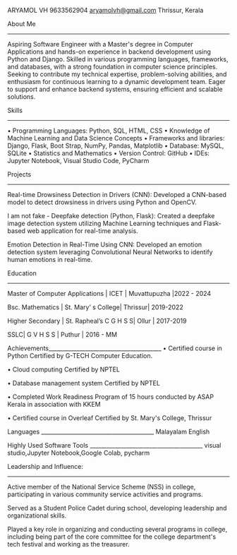 	
ARYAMOL VH
9633562904
aryamolvh@gmail.com
Thrissur, Kerala

About Me
________________________________________
Aspiring Software Engineer with a Master's degree in Computer Applications and hands-on experience in backend development using Python and Django.
Skilled in various programming languages, frameworks, and databases, with a strong foundation in computer science principles. Seeking to contribute
my technical expertise, problem-solving abilities, and enthusiasm for continuous learning to a dynamic development team. Eager to support and enhance
backend systems, ensuring efficient and scalable solutions.

Skills
________________________________________
•	Programming Languages: Python, SQL, HTML, CSS 
•	Knowledge of Machine Learning and Data Science Concepts 
•	Frameworks and libraries: Django, Flask, Boot Strap, NumPy, Pandas, Matplotlib
•	Database: MySQL, SQLite 
•	Statistics and Mathematics 
•	Version Control: GitHub 
•	IDEs: Jupyter Notebook, Visual Studio Code, PyCharm 

Projects
________________________________________
Real-time Drowsiness Detection in Drivers (CNN): 
Developed a CNN-based model to detect drowsiness in drivers using Python and OpenCV.

I am not fake - Deepfake detection (Python, Flask): 
Created a deepfake image detection system utilizing Machine Learning techniques and Flask-based web application for real-time analysis.

Emotion Detection in Real-Time Using CNN:
 Developed an emotion detection system leveraging Convolutional Neural Networks to identify human emotions in real-time.


Education
________________________________________
Master of Computer Applications | ICET | Muvattupuzha |2022 - 2024 

Bsc. Mathematics | St. Mary’ s College| Thrissur| 2019-2022

Higher Secondary | St. Rapheal’s C G H S S| Ollur | 2017-2019 

SSLC| G V H S S | Puthur | 2016 - MM 

Achievements________________________________________
•	Certified course in Python Certified by G-TECH Computer Education. 

•	Cloud computing Certified by NPTEL 

•	Database management system Certified by NPTEL 

•	Completed Work Readiness Program of 15 hours conducted by ASAP Kerala in association with KKEM 

•	Certified course in Overleaf Certified by St. Mary's College, Thrissur

Languages   ________________________________________
Malayalam   English

Highly Used Software Tools  ________________________________________
visual studio,Jupyter Notebook,Google Colab, pycharm


Leadership and Influence:
________________________________________
Active member of the National Service Scheme (NSS) in college, participating in various community service activities and programs.

Served as a Student Police Cadet during school, developing leadership and organizational skills.

Played a key role in organizing and conducting several programs in college, including being part of the core committee for the college
department's tech festival and working as the treasurer.




